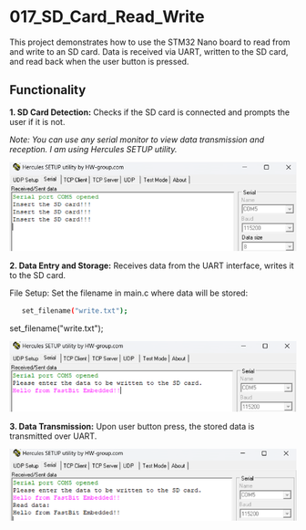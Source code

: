
# 017_SD_Card_Read_Write

This project demonstrates how to use the STM32 Nano board to read from and write to an SD card. Data is received via UART, written to the SD card, and read back when the user button is pressed.


## Functionality

**1. SD Card Detection:** Checks if the SD card is connected and prompts the user if it is not.

*Note: You can use any serial monitor to view data transmission and reception. I am using Hercules  SETUP utility.*

![Sd_card_not_connected](media/Sd_card_not_connected.png)

**2. Data Entry and Storage:** Receives data from the UART interface, writes it to the SD card.

File Setup: Set the filename in main.c where data will be stored:

```bash
   set_filename("write.txt");
```


set_filename("write.txt");

![write_sd_card](media/write_sd_card.png)

**3. Data Transmission:** Upon user button press, the stored data is transmitted over UART.

![read_sd_card](media/read_sd_card.png)